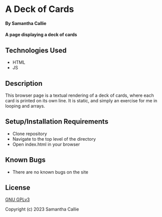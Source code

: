 # A Deck of Cards

#### By **Samantha Callie**

#### A page displaying a deck of cards 

## Technologies Used

* HTML
* JS

## Description

This browser page is a textual rendering of a deck of cards, where each card is printed on its own line. It is static, and simply an exercise for me in looping and arrays. 

## Setup/Installation Requirements

* Clone repository
* Navigate to the top level of the directory
* Open index.html in your browser

## Known Bugs

* There are no known bugs on the site

## License

[GNU GPLv3](https://choosealicense.com/licenses/agpl-3.0/)

Copyright (c) 2023 Samantha Callie
